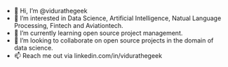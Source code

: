 - 👋 Hi, I’m @vidurathegeek
- 👀 I’m interested in Data Science, Artificial Intelligence, Natual Language Processing, Fintech and Aviationtech.
- 🌱 I’m currently learning open source project management.
- 💞️ I’m looking to collaborate on open source projects in the domain of data science.
- 📫 Reach me out via linkedin.com/in/vidurathegeek

<!---
vidurathegeek/vidurathegeek is a ✨ special ✨ repository because its `README.md` (this file) appears on your GitHub profile.
You can click the Preview link to take a look at your changes.
--->
